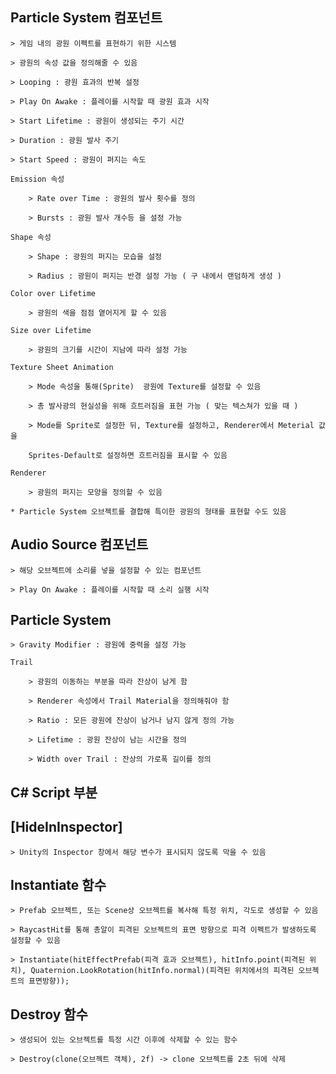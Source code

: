 ## Particle System 컴포넌트

	> 게임 내의 광원 이펙트를 표현하기 위한 시스템

	> 광원의 속성 값을 정의해줄 수 있음

	> Looping : 광원 효과의 반복 설정

	> Play On Awake : 플레이를 시작할 때 광원 효과 시작

	> Start Lifetime : 광원이 생성되는 주기 시간

	> Duration : 광원 발사 주기
		
	> Start Speed : 광원이 퍼지는 속도

	Emission 속성

		> Rate over Time : 광원의 발사 횟수를 정의

		> Bursts : 광원 발사 개수등 을 설정 가능
	
	Shape 속성

		> Shape : 광원의 퍼지는 모습을 설정
			
		> Radius : 광원이 퍼지는 반경 설정 가능 ( 구 내에서 랜덤하게 생성 )

	Color over Lifetime

		> 광원의 색을 점점 옅어지게 할 수 있음

	Size over Lifetime

		> 광원의 크기를 시간이 지남에 따라 설정 가능

	Texture Sheet Animation

		> Mode 속성을 통해(Sprite)  광원에 Texture를 설정할 수 있음

		> 총 발사광의 현실성을 위해 흐트러짐을 표현 가능 ( 맞는 텍스쳐가 있을 때 )
		
		> Mode를 Sprite로 설정한 뒤, Texture를 설정하고, Renderer에서 Meterial 값을 

		Sprites-Default로 설정하면 흐트러짐을 표시할 수 있음

	Renderer

		> 광원의 퍼지는 모양을 정의할 수 있음

	* Particle System 오브젝트를 결합해 특이한 광원의 형태를 표현할 수도 있음

## Audio Source 컴포넌트
	
	> 해당 오브젝트에 소리를 넣을 설정할 수 있는 컴포넌트

	> Play On Awake : 플레이를 시작할 때 소리 실행 시작

## Particle System

	> Gravity Modifier : 광원에 중력을 설정 가능

	Trail

		> 광원의 이동하는 부분을 따라 잔상이 남게 함

		> Renderer 속성에서 Trail Material을 정의해줘야 함

		> Ratio : 모든 광원에 잔상이 남거나 남지 않게 정의 가능

		> Lifetime : 광원 잔상이 남는 시간을 정의

		> Width over Trail : 잔상의 가로폭 길이를 정의

## C# Script 부분

## [HideInInspector]

	> Unity의 Inspector 창에서 해당 변수가 표시되지 않도록 막을 수 있음

## Instantiate 함수

	> Prefab 오브젝트, 또는 Scene상 오브젝트를 복사해 특정 위치, 각도로 생성할 수 있음

	> RaycastHit를 통해 총알이 피격된 오브젝트의 표면 방향으로 피격 이펙트가 발생하도록 설정할 수 있음

	> Instantiate(hitEffectPrefab(피격 효과 오브젝트), hitInfo.point(피격된 위치), Quaternion.LookRotation(hitInfo.normal)(피격된 위치에서의 피격된 오브젝트의 표면방향));

## Destroy 함수
	
	> 생성되어 있는 오브젝트를 특정 시간 이후에 삭제할 수 있는 함수

	> Destroy(clone(오브젝트 객체), 2f) -> clone 오브젝트를 2초 뒤에 삭제
